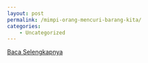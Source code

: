 ```yaml
---
layout: post
permalink: /mimpi-orang-mencuri-barang-kita/
categories:
    - Uncategorized
---
```


[Baca Selengkapnya](/03)